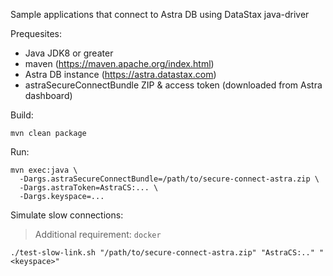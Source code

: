 Sample applications that connect to Astra DB using DataStax java-driver

Prequesites:
- Java JDK8 or greater
- maven (https://maven.apache.org/index.html)
- Astra DB instance (https://astra.datastax.com)
- astraSecureConnectBundle ZIP & access token (downloaded from Astra dashboard)

Build:

    mvn clean package

Run:

    mvn exec:java \
      -Dargs.astraSecureConnectBundle=/path/to/secure-connect-astra.zip \
      -Dargs.astraToken=AstraCS:... \
      -Dargs.keyspace=...
      
Simulate slow connections:

> Additional requirement: `docker`

    ./test-slow-link.sh "/path/to/secure-connect-astra.zip" "AstraCS:.." "<keyspace>"